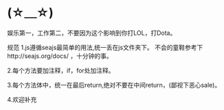 (☆＿☆)
========
娱乐第一，工作第二，不要因为这个影响到你打LOL，打Dota。

规范
1.js遵循seajs最简单的用法,统一丢在js文件夹下。
不会的童鞋参考下http://seajs.org/docs/
，十分钟的事。

2.每个方法要加注释，if，for处加注释。

3.每个方法体中，统一在最后return,绝对不要在中间return，(鄙视下恶心sale)。

4.欢迎补充
